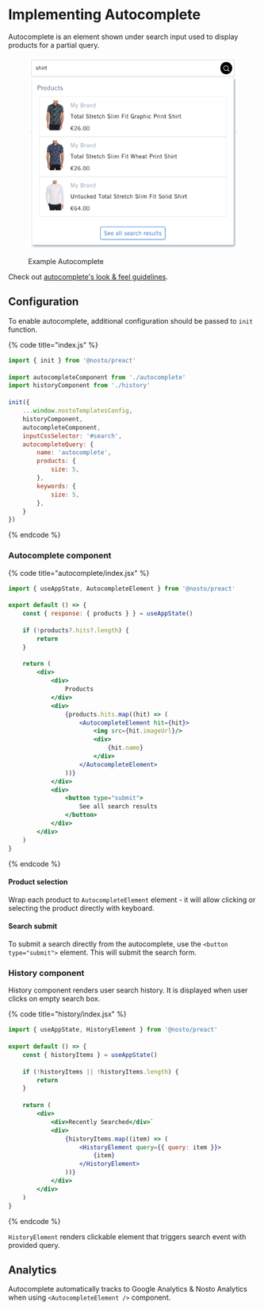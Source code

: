 # Implementing Autocomplete

Autocomplete is an element shown under search input used to display products for a partial query.

<figure><img src="../../../.gitbook/assets/Screenshot 2023-03-31 at 17.28.40.png" alt=""><figcaption><p>Example Autocomplete</p></figcaption></figure>

Check out [autocomplete's look & feel guidelines](https://help.nosto.com/en/articles/7169076-autocomplete-s-look-feel-guidelines).

## Configuration

To enable autocomplete, additional configuration should be passed to `init` function.

{% code title="index.js" %}
```javascript
import { init } from '@nosto/preact'

import autocompleteComponent from './autocomplete'
import historyComponent from './history'

init({
    ...window.nostoTemplatesConfig,
    historyComponent,
    autocompleteComponent,
    inputCssSelector: '#search',
    autocompleteQuery: {
        name: 'autocomplete',
        products: {
            size: 5,
        },
        keywords: {
            size: 5,
        },
    }
})
```
{% endcode %}

### Autocomplete component

{% code title="autocomplete/index.jsx" %}
```jsx
import { useAppState, AutocompleteElement } from '@nosto/preact'

export default () => {
    const { response: { products } } = useAppState()

    if (!products?.hits?.length) {
        return
    }

    return (
        <div>
            <div>
                Products
            </div>
            <div>
                {products.hits.map((hit) => (
                    <AutocompleteElement hit={hit}>
                        <img src={hit.imageUrl}/>
                        <div>
                            {hit.name}
                        </div>
                    </AutocompleteElement>
                ))}
            </div>
            <div>
                <button type="submit">
                    See all search results
                </button>
            </div>
        </div>
    )
}
```
{% endcode %}

#### Product selection

Wrap each product to `AutocompleteElement` element - it will allow clicking or selecting the product directly with keyboard.&#x20;

#### Search submit

To submit a search directly from the autocomplete, use the `<button type="submit">` element. This will submit the search form.

### History component

History component renders user search history. It is displayed when user clicks on empty search box.

{% code title="history/index.jsx" %}
```jsx
import { useAppState, HistoryElement } from '@nosto/preact'

export default () => {
    const { historyItems } = useAppState()

    if (!historyItems || !historyItems.length) {
        return
    }

    return (
        <div>
            <div>Recently Searched</div>`
            <div>
                {historyItems.map((item) => (
                    <HistoryElement query={{ query: item }}>
                        {item}
                    </HistoryElement>
                ))}
            </div>
        </div>
    )
}
```
{% endcode %}

`HistoryElement` renders clickable element that triggers search event with provided query. &#x20;

## Analytics

Autocomplete automatically tracks to Google Analytics & Nosto Analytics when using `<AutocompleteElement />` component.&#x20;

